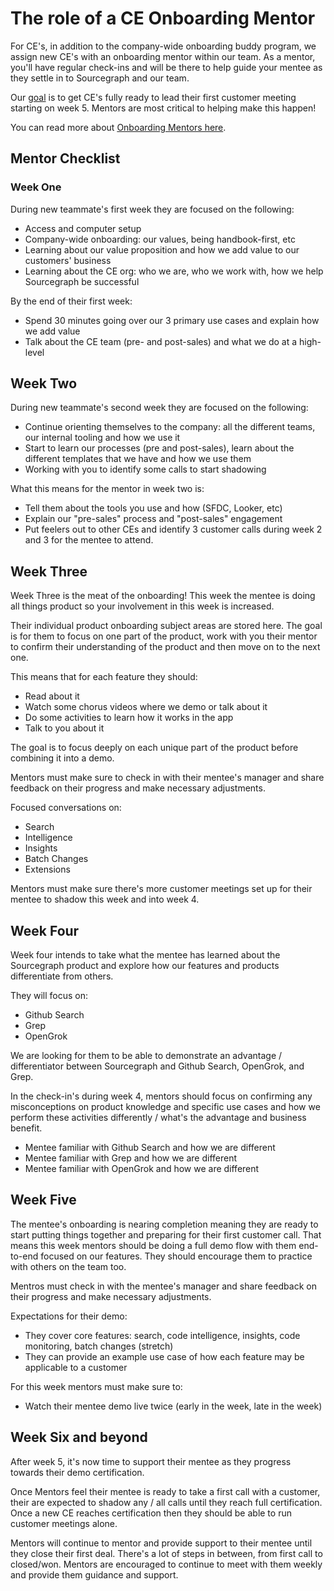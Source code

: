 # The role of a CE Onboarding Mentor

For CE's, in addition to the company-wide onboarding buddy program, we assign new CE's with an onboarding mentor within our team. As a mentor, you'll have regular check-ins and will be there to help guide your mentee as they settle in to Sourcegraph and our team.

Our [goal](index.md) is to get CE's fully ready to lead their first customer meeting starting on week 5. Mentors are most critical to helping make this happen!

You can read more about [Onboarding Mentors here](../../../company-info-and-process/onboarding/onboarding-mentor.md).

## Mentor Checklist

### Week One

During new teammate's first week they are focused on the following:

- Access and computer setup
- Company-wide onboarding: our values, being handbook-first, etc
- Learning about our value proposition and how we add value to our customers' business
- Learning about the CE org: who we are, who we work with, how we help Sourcegraph be successful

By the end of their first week:

- Spend 30 minutes going over our 3 primary use cases and explain how we add value
- Talk about the CE team (pre- and post-sales) and what we do at a high-level

## Week Two

During new teammate's second week they are focused on the following:

- Continue orienting themselves to the company: all the different teams, our internal tooling and how we use it
- Start to learn our processes (pre and post-sales), learn about the different templates that we have and how we use them
- Working with you to identify some calls to start shadowing

What this means for the mentor in week two is:

- Tell them about the tools you use and how (SFDC, Looker, etc)
- Explain our "pre-sales" process and "post-sales" engagement
- Put feelers out to other CEs and identify 3 customer calls during week 2 and 3 for the mentee to attend.

## Week Three

Week Three is the meat of the onboarding! This week the mentee is doing all things product so your involvement in this week is increased.

Their individual product onboarding subject areas are stored here. The goal is for them to focus on one part of the product, work with you their mentor to confirm their understanding of the product and then move on to the next one.

This means that for each feature they should:

- Read about it
- Watch some chorus videos where we demo or talk about it
- Do some activities to learn how it works in the app
- Talk to you about it

The goal is to focus deeply on each unique part of the product before combining it into a demo.

Mentors must make sure to check in with their mentee's manager and share feedback on their progress and make necessary adjustments.

Focused conversations on:

- Search
- Intelligence
- Insights
- Batch Changes
- Extensions

Mentors must make sure there's more customer meetings set up for their mentee to shadow this week and into week 4.

## Week Four

Week four intends to take what the mentee has learned about the Sourcegraph product and explore how our features and products differentiate from others.

They will focus on:

- Github Search
- Grep
- OpenGrok

We are looking for them to be able to demonstrate an advantage / differentiator between Sourcegraph and Github Search, OpenGrok, and Grep.

In the check-in's during week 4, mentors should focus on confirming any misconceptions on product knowledge and specific use cases and how we perform these activities differently / what's the advantage and business benefit.

- Mentee familiar with Github Search and how we are different
- Mentee familiar with Grep and how we are different
- Mentee familiar with OpenGrok and how we are different

## Week Five

The mentee's onboarding is nearing completion meaning they are ready to start putting things together and preparing for their first customer call. That means this week mentors should be doing a full demo flow with them end-to-end focused on our features. They should encourage them to practice with others on the team too.

Mentros must check in with the mentee's manager and share feedback on their progress and make necessary adjustments.

Expectations for their demo:

- They cover core features: search, code intelligence, insights, code monitoring, batch changes (stretch)
- They can provide an example use case of how each feature may be applicable to a customer

For this week mentors must make sure to:

- Watch their mentee demo live twice (early in the week, late in the week)

## Week Six and beyond

After week 5, it's now time to support their mentee as they progress towards their demo certification.

Once Mentors feel their mentee is ready to take a first call with a customer, their are expected to shadow any / all calls until they reach full certification. Once a new CE reaches certification then they should be able to run customer meetings alone.

Mentors will continue to mentor and provide support to their mentee until they close their first deal. There's a lot of steps in between, from first call to closed/won. Mentors are encouraged to continue to meet with them weekly and provide them guidance and support.
